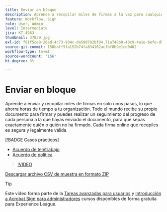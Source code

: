 ```yaml
---
title: Enviar en bloque
description: Aprende a recopilar miles de firmas a la vez para cualquier documento en solo unos pasos
feature: Workflow, Sign
role: User, Admin
level: Intermediate
jira: KT-4963
thumbnail: 37839.jpg
exl-id: f81f5ce8-26ad-4c73-934c-da580782bf84,71a748b0-48c9-4a1e-befe-d5f311d6c05e
source-git-commit: 158baff5fa152b74fa834162acfbf8b9e1cd0402
workflow-type: tm+mt
source-wordcount: '156'
ht-degree: 3%

---
```


# Enviar en bloque

Aprende a enviar y recopilar miles de firmas en solo unos pasos, lo que ahorra horas de tiempo a tu organización. Todo el mundo recibe su propio documento para firmar y puedes realizar un seguimiento del progreso de cada persona a la que hayas enviado el documento, para que sepas exactamente quién o quién no ha firmado. Cada firma online que recopiles es segura y legalmente válida.

[!BADGE Casos prácticos]

* [Acuerdo de teletrabajo](https://experienceleague.adobe.com/docs/document-cloud-learn/sign-learning-hub/expand/recipes/gov/usecasegovtelework.html?lang=en)
* [Acuerdo de política](https://experienceleague.adobe.com/docs/document-cloud-learn/sign-learning-hub/expand/recipes/com/usecasecompolicy.html?lang=en)

>[!VIDEO](https://video.tv.adobe.com/v/33655?quality=12&learn=on&hidetitle=true)

[Descargar archivo CSV de muestra en formato ZIP](../assets/sendInBulkSample.zip)

>[!TIP]
>
Este vídeo forma parte de la [Tareas avanzadas para usuarios](https://experienceleague.adobe.com/?recommended=Sign-U-1-2020.3) y [Introducción a Acrobat Sign para administradores](https://experienceleague.adobe.com/?recommended=Sign-A-1-2020.2) cursos disponibles de forma gratuita para Experience League.
